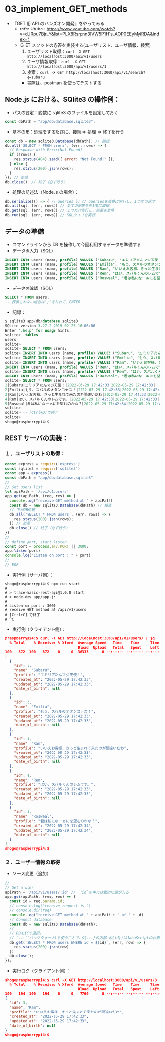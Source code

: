 # 03_implement_GET_methods

- 『GET 用 API のハンズオン開発』をやってみる
  - refer Utube : https://www.youtube.com/watch?v=dURpu7Bjr_Y&list=PLX8Rsrpnn3IVW5P1H1s_AOP0EEyMyiRDA&index=4
  - Ｇ ET メソッドの応答を実装する(ユーザリスト、ユーザ情報、検索)
    1. ユーザリスト取得：`curl -X GET http://localhost:3000/api/v1/users`
    2. ユーザ情報取得：`curl -X GET http://localhost:3000/api/v1/users/1`
    3. 検索：`curl -X GET http://localhost:3000/api/v1/search?q=subaru`
    - 実際は、postman を使ってテストする

## Node.js における、SQlite3 の操作例：

- パスの設定：変数に sqlite3 のファイルを設定しておく

```JavaScript
const dbPath = "app/db/database.sqlite3";
```

- 基本の形：処理をするたびに、接続 ⇒ 処理 ⇒ 終了を行う

```JavaScript
const db = new sqlite3.Database(dbPath); // 接続
db.all('SELECT * FROM users', (err, rows) => {
  // Response with Error(Not Found)
  if (!rows) {
    res.status(404).send({ error: "Not Found!" });
  } else {
    res.status(200).json(rows);
  }
}); // 処理
db.close(); // 終了（必ず行う）
```

- 処理の記述法（Node.js の場合）：

```JavaScript
db.serialize(() => { // queries }) // queriesを順番に実行し、１つずつ返す
db.all(sql, (err, rows)) // 全ての結果をを1度に取得
db.get(sql, (err, rows)) // １つだけ実行し、結果を取得
db.run(sql, (err, rows)) // SQLクエリを実行
```

## データの準備

- コマンドラインから DB を操作して今回利用するデータを準備する
- データの入力（SQL）

```SQL
INSERT INTO users (name, profile) VALUES ("Subaru", "エミリアたんマジ天使！");
INSERT INTO users (name, profile) VALUES ("Emilia", "もう、スバルのオタンコナス！");
INSERT INTO users (name, profile) VALUES ("Ram", "いいえお客様、きっと生まれて来たのが間違いだわ");
INSERT INTO users (name, profile) VALUES ("Rem", "はい、スバルくんのレムです。");
INSERT INTO users (name, profile) VALUES ("Roswaal", "君は私になーぁにを望むのかな？");
```

- データの確認（SQL）

```SQL
SELECT * FROM users;
-- 表示されない場合は';'を入れて、ENTER
```

- 記録：

```SQL
$ sqlite3 app/db/database.sqlite3
SQLite version 3.27.2 2019-02-25 16:06:06
Enter ".help" for usage hints.
sqlite> .tables
users
sqlite>
sqlite> SELECT * FROM users;
sqlite> INSERT INTO users (name, profile) VALUES ("Subaru", "エミリアたんマジ天 使！");
sqlite> INSERT INTO users (name, profile) VALUES ("Emilia", "もう、スバルのオタ ンコナス！");
sqlite> INSERT INTO users (name, profile) VALUES ("Ram", "いいえお客様、きっと生まれて来たのが間違いだわ");
INSERT INTO users (name, profile) VALUES ("Rem", "はい、スバルくんのレムです。");
sqlite> INSERT INTO users (name, profile) VALUES ("Rem", "はい、スバルくんのレムです。");
INSERT INTO users (name, profile) VALUES ("Roswaal", "君は私になーぁにを望むのかな？");sqlite> INSERT INTO users (name, profile) VALUES ("Roswaal", "君は私にな 望むのかな？");
sqlite> SELECT * FROM users;
1|Subaru|エミリアたんマジ天使！|2022-05-29 17:42:33|2022-05-29 17:42:33|
2|Emilia|もう、スバルのオタンコナス！|2022-05-29 17:42:33|2022-05-29 17:42:33|
3|Ram|いいえお客様、きっと生まれて来たのが間違いだわ|2022-05-29 17:42:33|2022-05-29 17:42:33|
4|Rem|はい、スバルくんのレムです。|2022-05-29 17:42:33|2022-05-29 17:42:33|
5|Roswaal|君は私になーぁにを望むのかな？|2022-05-29 17:42:34|2022-05-29 17:42:34|
sqlite>
sqlite> -- [Ctrl+D]で終了
sqlite>
shogo@raspberrypi4:$
```

## REST サーバの実装：

### １．ユーザリストの取得：

```JavaScript
const express = require('express')
const sqlite3 = require('sqlite3')
const app = express()
const dbPath = "app/db/database.sqlite3"
//
// Get users list
let apiPath = '/api/v1/users'
app.get(apiPath, (req, res) => {
  console.log("receive GET method at " + apiPath)
  const db = new sqlite3.Database(dbPath) // 接続
  // 下がDB処理
  db.all('SELECT * FROM users', (err, rows) => {
    res.status(200).json(rows);
  }) // 処理
  db.close() // 終了（必ず行う）
})
//
// define port, start listen
const port = process.env.PORT || 3000;
app.listen(port)
console.log("Listen on port : " + port)
//
// EOF
```

- 実行例（サーバ側）：

```shell
shogo@raspberrypi4:$ npm run start
#
# > trace-basic-rest-api@1.0.0 start
# > node-dev app/app.js
#
# Listen on port : 3000
# receive GET method at /api/v1/users
# [Ctrl+C] で終了
# ^C
```

- 実行例（クライアント側）：

```JSON
@raspberrypi4:$ curl -X GET http://localhost:3000/api/v1/users/ | jq
  % Total    % Received % Xferd  Average Speed   Time    Time     Time  Current
                                 Dload  Upload   Total   Spent    Left  Speed
100   872  100   872    0     0  36333      0 --:--:-- --:--:-- --:--:-- 36333
[
  {
    "id": 1,
    "name": "Subaru",
    "profile": "エミリアたんマジ天使！",
    "created_at": "2022-05-29 17:42:33",
    "updated_at": "2022-05-29 17:42:33",
    "date_of_birth": null
  },
  {
    "id": 2,
    "name": "Emilia",
    "profile": "もう、スバルのオタンコナス！",
    "created_at": "2022-05-29 17:42:33",
    "updated_at": "2022-05-29 17:42:33",
    "date_of_birth": null
  },
  {
    "id": 3,
    "name": "Ram",
    "profile": "いいえお客様、きっと生まれて来たのが間違いだわ",
    "created_at": "2022-05-29 17:42:33",
    "updated_at": "2022-05-29 17:42:33",
    "date_of_birth": null
  },
  {
    "id": 4,
    "name": "Rem",
    "profile": "はい、スバルくんのレムです。",
    "created_at": "2022-05-29 17:42:33",
    "updated_at": "2022-05-29 17:42:33",
    "date_of_birth": null
  },
  {
    "id": 5,
    "name": "Roswaal",
    "profile": "君は私になーぁにを望むのかな？",
    "created_at": "2022-05-29 17:42:34",
    "updated_at": "2022-05-29 17:42:34",
    "date_of_birth": null
  }
]
shogo@raspberrypi4:$
```

### ２．ユーザー情報の取得

- ソース変更（追加）

```JavaScript
//
// Get a user
apiPath = '/api/v1/users/:id' // `:id`の中には動的に値が入る
app.get(apiPath, (req, res) => {
  const id = req.params.id;
  // console.log("receive request is ")
  // console.dir(req)
  console.log("receive GET method at " + apiPath + ' of ' + id)
  // Connect database
  const db = new sqlite3.Database(dbPath);
  //
  // DBをidで選択。
  // `...`(バッククォート)を使うことで、${...}の内部（${id})はJabaScriptの世界に
  db.get(`SELECT * FROM users WHERE id = ${id}`, (err, row) => {
    res.status(200).json(row)
  })
  db.close();
});
```

- 実行ログ（クライアント側）：

```JSON
shogo@raspberrypi4:$ curl -X GET http://localhost:3000/api/v1/users/3 | jq
  % Total    % Received % Xferd  Average Speed   Time    Time     Time  Current
                                 Dload  Upload   Total   Spent    Left  Speed
100   194  100   194    0     0   7760      0 --:--:-- --:--:-- --:--:--  8083
{
  "id": 3,
  "name": "Ram",
  "profile": "いいえお客様、きっと生まれて来たのが間違いだわ",
  "created_at": "2022-05-29 17:42:33",
  "updated_at": "2022-05-29 17:42:33",
  "date_of_birth": null
}
shogo@raspberrypi4:$
```
